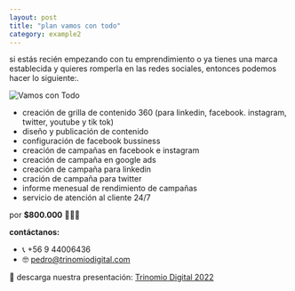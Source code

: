 ```yaml
---
layout: post
title: "plan vamos con todo"
category: example2
---
```


si estás recién empezando con tu emprendimiento o ya tienes una marca establecida y quieres romperla en las redes sociales, entonces podemos hacer lo siguiente:.

![Vamos con Todo](https://c.tenor.com/4Nc9Ax9G864AAAAC/cheers-party.gif)


- creación de grilla de contenido 360 (para linkedin, facebook. instagram, twitter, youtube y tik tok)
- diseño y publicación de contenido
- configuración de facebook bussiness
- creación de campañas en facebook e instagram
- creación de campaña en google ads
- creación de campaña para linkedin
- cración de campaña para twitter
- informe menesual de rendimiento de campañas
- servicio de atención al cliente 24/7

por **$800.000** 💪💪💪


**contáctanos:**

- 📞 +56 9 44006436
- 🤓 pedro@trinomiodigital.com

📲 descarga nuestra presentación: [Trinomio Digital 2022](https://bit.ly/3gL8SqW "La mejor agencia digital del mundo")

